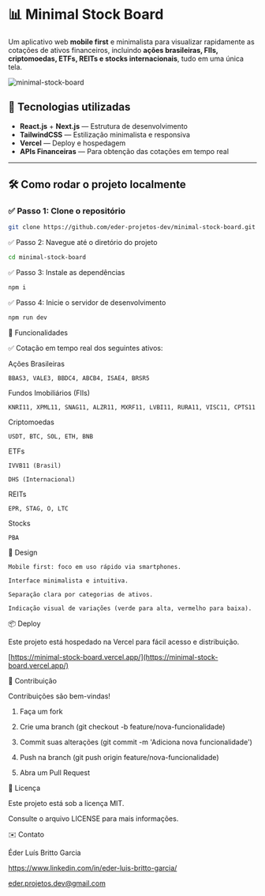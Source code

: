 # 📊 Minimal Stock Board

Um aplicativo web **mobile first** e minimalista para visualizar rapidamente as cotações de ativos financeiros, incluindo **ações brasileiras, FIIs, criptomoedas, ETFs, REITs e stocks internacionais**, tudo em uma única tela.

![minimal-stock-board](https://github.com/user-attachments/assets/24d17e60-52c2-42d6-8222-c96074a6478c)

## 🚀 Tecnologias utilizadas

- **React.js** + **Next.js** — Estrutura de desenvolvimento
- **TailwindCSS** — Estilização minimalista e responsiva
- **Vercel** — Deploy e hospedagem
- **APIs Financeiras** — Para obtenção das cotações em tempo real

---

## 🛠️ Como rodar o projeto localmente

### ✅ Passo 1: Clone o repositório

```bash
git clone https://github.com/eder-projetos-dev/minimal-stock-board.git
```

✅ Passo 2: Navegue até o diretório do projeto

```bash
cd minimal-stock-board
```

✅ Passo 3: Instale as dependências

```bash
npm i
```

✅ Passo 4: Inicie o servidor de desenvolvimento

```bash
npm run dev
```

🎯 Funcionalidades

✅ Cotação em tempo real dos seguintes ativos:

Ações Brasileiras

```text
BBAS3, VALE3, BBDC4, ABCB4, ISAE4, BRSR5
```

Fundos Imobiliários (FIIs)

```text
KNRI11, XPML11, SNAG11, ALZR11, MXRF11, LVBI11, RURA11, VISC11, CPTS11
```

Criptomoedas

```text
USDT, BTC, SOL, ETH, BNB
```

ETFs

```text
IVVB11 (Brasil)

DHS (Internacional)
```

REITs

```text
EPR, STAG, O, LTC
```

Stocks

```text
PBA
```

🎨 Design

```text
Mobile first: foco em uso rápido via smartphones.

Interface minimalista e intuitiva.

Separação clara por categorias de ativos.

Indicação visual de variações (verde para alta, vermelho para baixa).
```

📦 Deploy

Este projeto está hospedado na Vercel para fácil acesso e distribuição.

[https://minimal-stock-board.vercel.app/](https://minimal-stock-board.vercel.app/)

🤝 Contribuição

Contribuições são bem-vindas!

1. Faça um fork

2. Crie uma branch (git checkout -b feature/nova-funcionalidade)

3. Commit suas alterações (git commit -m 'Adiciona nova funcionalidade')

4. Push na branch (git push origin feature/nova-funcionalidade)

5. Abra um Pull Request

📄 Licença

Este projeto está sob a licença MIT.

Consulte o arquivo LICENSE para mais informações.

✉️ Contato

Éder Luís Britto Garcia

https://www.linkedin.com/in/eder-luis-britto-garcia/

eder.projetos.dev@gmail.com
